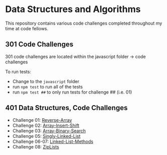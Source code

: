 # Data Structures and Algorithms

This repository contains various code challenges completed throughout my time at code fellows.

## 301 Code Challenges

301 code challenges are located within the javascript folder -> code challenges

To run tests:

- Change to the `javascript` folder
- run `npm test` to run all of the tests
- run `npm test ##` to only run tests for challenge ## (i.e. 01)

## 401 Data Structures, Code Challenges

- Challenge 01: [Reverse-Array](./c-sharp/reverseArray/README.md)
- Challenge 02: [Array-Insert-Shift](./c-sharp/arrayInsertShift/README.md)
- Challenge 03: [Array-Binary-Search](./c-sharp/array-binary-search/README.md)
- Challenge 05: [Singly-Linked-List](./c-sharp/data-structures/README.md)
- Challenge 06-07: [Linked-List-Methods](./c-sharp/data-structures/DataStructures/Data-Structures/README.md)
- Challenge 08: [ZipLists](./c-sharp/data-structures/DataStructures/CodeChallenges/README.md)
